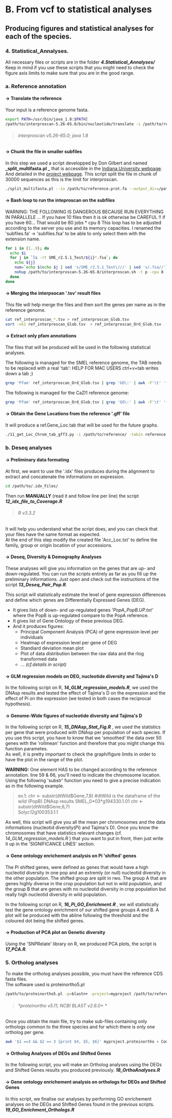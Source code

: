 # B. From vcf to statistical analyses
## Producing figures and statistical analyses for each of the species.
  
### 4.  Statistical_Annalyses.  
  
All necessary files or scripts are in the folder **_4.Statistical_Annalyses/_**
Keep in mind if you use these scripts that you might need to check the figure axis limits to make sure that you are in the good range.
  
### a.  Reference annotation  
  
#### -> Translate the reference  
  
Your input is a reference genome fasta.  
```bash
export PATH=/usr/bin/java_1.8:$PATH]  
/path/to/interproscan-5.26-65.0/bin/nucleotide/translate -i /path/to/reference.fa -o /path/to/reference.prot.fa
```
> ###### *interproscan v5.26-65.0; java 1.8*  
  
#### -> Chunk the file in smaller subfiles  
  
In this step we used a script developped by Don Gilbert and named **_split_multifasta.pl _** that is accessible in the [Indiana University webpage](http://iubio.bio.indiana.edu/gmod/genogrid/scripts/split_multifasta.pl). And detailed in the [project webpage](http://iubio.bio.indiana.edu:7122/gmod/genogrid/). This script split the file in chunk of 30000 sequences as this is the limit for interproscan.  
```bash
./split_multifasta.pl --in /path/to/reference.prot.fa --output_dir=/path/to/reference_folder/ --seqs_per_file=30000
```
  
#### -> Bash loop to run the inteproscan on the subfiles  
  
WARNING: THE FOLLOWING IS DANGEROUS BECAUSE RUN EVERYTHING IN PARALLELE ... If you have 10 files then it is ok otherwise be CAREFUL !! if you have 60... That would be 60 jobs * cpu 8
This loop has to be adjusted according to the server you use and its memory capacities.
I renamed the 'subfiles.fa' -> 'subfiles.fsa' to be able to only select them with the extension name.
```bash
for i in {1..9}; do
  echo $i
  for j in `ls -rt SME_r2.5.1_Test/${i}*.fsa`; do
    echo ${j}
    num=`echo $(echo $j | sed 's/SME_r2.5.1_Test\///' | sed 's/.fsa//')`
    nohup /path/to/interproscan-5.26-65.0/interproscan.sh -t p -cpu 8 -i ${j} -dp -iprlookup -goterms --pathways -b /path/to/Annotation/ref_interproscan_${num} & > nohup${j}.out
  done
done
```
  
#### -> Merging the interpsocan '.tsv' result files  
  
This file will help merge the files and then sort the genes per name as in the reference genome.
```bash
cat ref_interproscan_*.tsv > ref_interproscan_Glob.tsv
sort -nk1 ref_interproscan_Glob.tsv  > ref_interproscan_Ord_Glob.tsv
```  
#### -> Extract only pfam annotations    
  
The files that will be produced will be used in the following statistical analyses.
  
The following is managed for the SMEL reference genome, the TAB needs to be replaced with a real 'tab':
HELP FOR MAC USERS ctrl+v+tab writes down a tab ;)
```bash
grep 'Pfam' ref_interproscan_Ord_Glob.tsv | grep 'GO\:' | awk -F'\t' '{print $1, $14}' | uniq | sed 's/\|GO:/\,/g' | sed 's/GO\:/TAB/g'| awk -F"_| " '{print $1,"_",$2,$4}' | sed 's/ //g' > ref_interproSc_GO_pfam.txt
``` 
The following is managed for the CaZl1 reference genome:
```bash
grep 'Pfam' ref_interproscan_Ord_Glob.tsv | grep 'GO\:' | awk -F'\t' '{print $1, $14}' | uniq | sed 's/\|GO:/\,/g' | sed 's/GO\://g'| awk -F"_| " '{print $1,$3}' |  sed 's/ /	/g'> ref_interproSc_GO_pfam.txt
```  
  
#### -> Obtain the Gene Locations from the reference '.gff' file 
  
It will produce a ref.Gene_Loc.tab that will be used for the future graphs.
```bash
./11_get_Loc_Chrom_tab_gff3.py -i /path/to/reference/ -tabin reference.gff3 -tabout ref.Gene_Loc.tab
```  

### b. Deseq analyses
  
#### -> Preliminary data formating  
  
At first, we want to use the '.idx' files produces during the alignment to extract and concatenate the informations on expression. 
```bash
cd /path/to/.idx_Files/
```
Then run **MANUALLY** (read it and follow line per line) the script **_12_idx_file_to_Coverage.R_**  
> ###### *R v3.3.2*   
It will help you understand what the script does, and you can check that your files have the same format as expected.  
At the end of this step modify the created file 'Acc_Loc.txt' to define the family, group or origin location of your accessions.   

#### -> Deseq, Diversity & Demography Analyses  
  
These analyses will give you information on the genes that are up- and down-regulated. You can run the scripts entirely as far as you fill up the preliminary informations. Just open and check out the instructions of the script **_13_Deseq_Pair_Pop.R_**.    
  
This script will statistically estimate the level of gene expression differences and define which genes are Differentially Expressed Genes (DEG).  
 -  It gives lists of down- and up-regulated genes *'PopA_PopB.UP.txt'* where the PopB is up-regulated compare to the PopA reference.  
 -  It gives list of Gene Ontology of these previous DEG.  
 -  And it produces figures:  
    -  Principal Component Analysis (PCA) of gene expression level per individuals
    -  Heatmap of expression level per gene of DEG 
    -  Standiard deviation mean plot
    -  Plot of data distribution between the raw data and the rlog transformed data
    - ... *(cf.details in script)*       
  
#### -> GLM regression models on DEG, nucleotide diversity and Tajima's D
In the following script on R, **_14_GLM_regression_models.R_**, we used the DNAsp results and tested the effect of Tajima's D on the expression and the effect of Pi on the expression (we tested in both cases the reciprocal hypothesis).   
  
#### -> Genome-Wide figures of nucleotide diversity and Tajima's D
  
In the following script on R, **_15_DNAsp_Stat_Fig.R_** , we used the statistics per gene that were produced with DNAsp per population of each species. If you use this script, you have to know that we 'smoothed' the data over 50 genes with the 'rollmean' function and therefore that you might change this function parametes.    
As well, it is pretty important to check the graph/figure limits in order to have the plot in the range of the plot.  
  
**WARNING:** One element HAS to be changed according to the reference annotation. line 59 & 66, you'll need to indicate the chromosome location. Using the following 'substr' function you need to give a precise indication as in the following example. 

>ex.1: chr <- substr(dtWild$Gene,7,8)  #dtWild is the dataframe of the wild (PopB) DNAsp results  
>SMEL_0*03*g194330.1.01  
>chr <- substr(dtWild$Gene,6,7)   
>Solyc*12*g100353.1.1  
  
As well, this script will give you all the mean per chromosomes and the data informations (nucleotid diversity(*Pi*) and Tajima's D). Once you know the chromosomes that have statistics relevant changes (cf. *14_GLM_regression_models.R* ) that you want to put in front, then just write it up in the 'SIGNIFICANCE LINES' section.
  
#### -> Gene ontology enrichement analysis on Pi 'shifted' genes  

The Pi shifted genes, were defined as genes that would have a high nucleotid diversity in one pop and an extremly (or null) nucleotid diversity in the other population. The shifted group are split in rwo. The group A that are genes highly diverse in the crop population but not in wild population, and the group B that are genes with no nucleotid diversity in crop population but really high nucleotid diversity in wild population.   

In the following script on R, **_16_Pi_GO_Enrichment.R_** , we will statistically test the gene ontology enrichment of our shifted gene groups A and B. A plot will be produced with the abline following the threshold and the coloured dot being the shifted genes.

#### -> Production of PCA plot on Genetic diversity  
  
Using the 'SNPRelate' library on R, we produced PCA plots, the script is **_17_PCA.R_**.  
  
  
### 5. Ortholog analyses  
  
To make the ortholog analyses possible, you must have the reference CDS fasta files.  
The software used is proteinortho5.pl  
```bash  
/path/to/proteinortho5.pl -p=blastn+ -project=myproject /path/to/reference1.fa /path/to/reference2.fa /path/to/reference3.fa 
```  
> ###### *proteinortho v5.11; NCBI BLAST v2.6.0+ *  
  
Once you obtain the main file, try to make sub-files containing only orthologs common to the three species and for which there is only one ortholog per gene.  
```bash  
awk '$1 ==3 && $2 == 3 {print $4, $5, $6}' myproject.proteinortho > Common_Ortho.proteinortho
```
  
#### -> Ortholog Analyses of DEGs and Shifted Genes  
  
In the following script, you will make an Ortholog analyses using the DEGs and Shifted Genes results you produced previously. **_18_OrthoAnalyses.R_**
  
#### -> Gene ontology enrichement analysis on orthologs for DEGs and Shifted Genes  
  
In this script, we finalise our analyses by performing GO enrichement analyses on the DEGs and Shifted Genes found in the previous scripts. **_19_GO_Enrichment_Orthologs.R_**  

